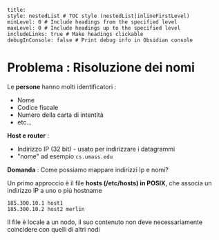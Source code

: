 ```table-of-contents
title: 
style: nestedList # TOC style (nestedList|inlineFirstLevel)
minLevel: 0 # Include headings from the specified level
maxLevel: 0 # Include headings up to the specified level
includeLinks: true # Make headings clickable
debugInConsole: false # Print debug info in Obsidian console
```
# Problema : Risoluzione dei nomi

Le **persone** hanno molti identificatori :
- Nome
- Codice fiscale
- Numero della carta di intentità
- etc...

**Host e router** :
- Indirizzo IP (32 bit) - usato per indirizzare i datagrammi
- "nome" ad esempio `cs.umass.edu`

**Domanda** : Come possiamo mappare indirizzi Ip e nomi?

Un primo approccio è il file **hosts (/etc/hosts) in POSIX**, che associa un indirizzo IP a uno o più hostname

```
185.300.10.1 host1
185.300.10.2 host2 merlin
```

Il file è locale a un nodo, il suo contenuto non deve necessariamente coincidere con quelli di altri nodi